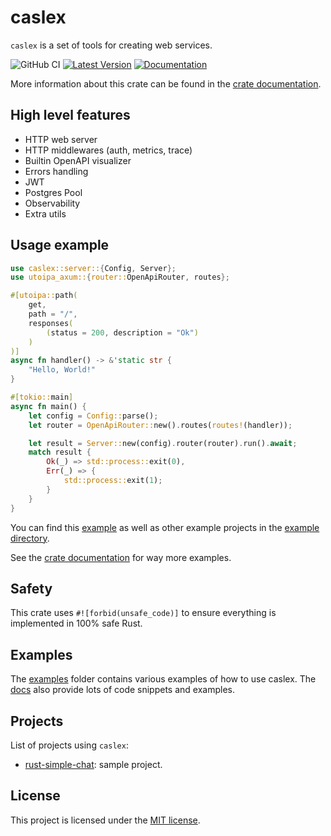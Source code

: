 # caslex

`caslex` is a set of tools for creating web services.

![GitHub CI](https://github.com/mkbeh/rust-simple-chat/actions/workflows/ci.yml/badge.svg)
[![Latest Version](https://img.shields.io/crates/v/caslex.svg)](https://crates.io/crates/caslex)
[![Documentation](https://docs.rs/caslex/badge.svg)](https://docs.rs/caslex)

More information about this crate can be found in the [crate documentation](https://docs.rs/caslex/latest/caslex/).

## High level features

* HTTP web server
* HTTP middlewares (auth, metrics, trace)
* Builtin OpenAPI visualizer
* Errors handling
* JWT
* Postgres Pool
* Observability
* Extra utils

## Usage example

```rust
use caslex::server::{Config, Server};
use utoipa_axum::{router::OpenApiRouter, routes};

#[utoipa::path(
    get,
    path = "/",
    responses(
        (status = 200, description = "Ok")
    )
)]
async fn handler() -> &'static str {
    "Hello, World!"
}

#[tokio::main]
async fn main() {
    let config = Config::parse();
    let router = OpenApiRouter::new().routes(routes!(handler));

    let result = Server::new(config).router(router).run().await;
    match result {
        Ok(_) => std::process::exit(0),
        Err(_) => {
            std::process::exit(1);
        }
    }
}
```

You can find this [example](https://github.com/mkbeh/caslex/tree/main/examples/http-hello-world) as well as other example projects in the [example directory](https://github.com/mkbeh/caslex/tree/main/examples).

See the [crate documentation](https://docs.rs/caslex/latest/caslex/) for way more examples.

## Safety

This crate uses `#![forbid(unsafe_code)]` to ensure everything is implemented in 100% safe Rust.

## Examples

The [examples](https://github.com/mkbeh/caslex/tree/main/examples) folder contains various examples of how to use caslex. The [docs](https://docs.rs/caslex/latest/caslex/) also provide lots of code snippets and examples.

## Projects

List of projects using `caslex`:

- [rust-simple-chat](https://github.com/mkbeh/rust-simple-chat): sample project.

## License

This project is licensed under the [MIT license](https://github.com/mkbeh/caslex/tree/main/caslex/LICENSE).